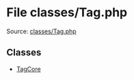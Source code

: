 File classes/Tag.php
=========

Source: [classes/Tag.php](https://github.com/PrestaShop/PrestaShop/blob/1.5.4.1/classes/Tag.php)


Classes
-------

* [TagCore](class.TagCore.md)

